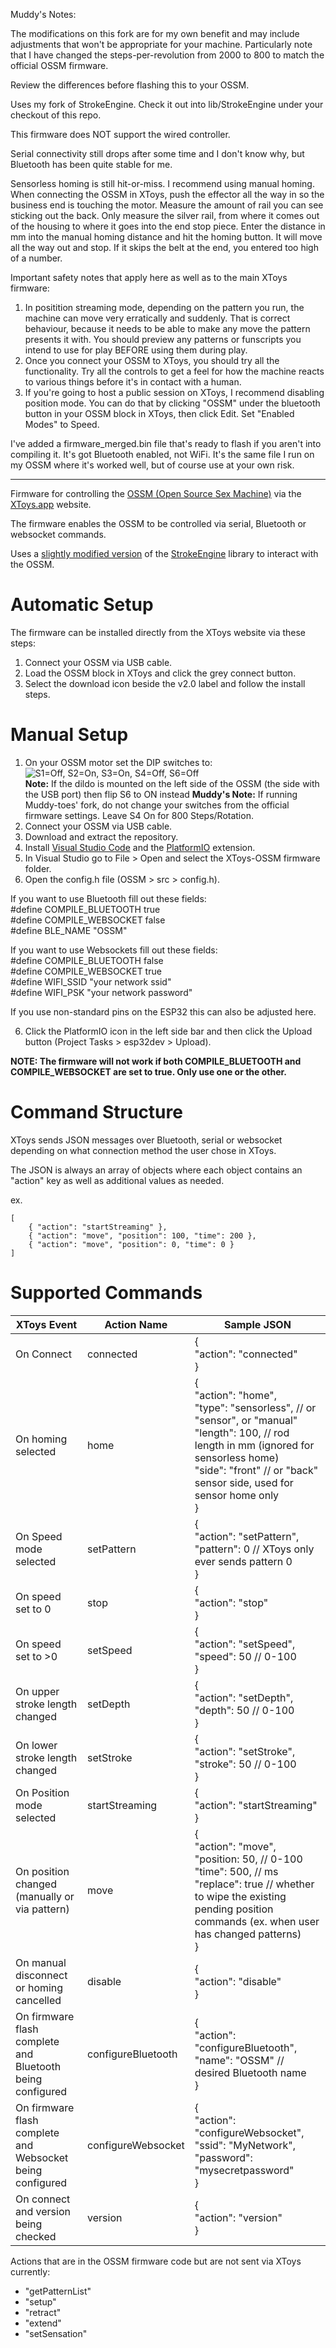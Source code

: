
Muddy's Notes:

The modifications on this fork are for my own benefit and may include adjustments that won't be appropriate for your machine.  Particularly note
that I have changed the steps-per-revolution from 2000 to 800 to match the official OSSM firmware.

Review the differences before flashing this to your OSSM.

Uses my fork of StrokeEngine.  Check it out into lib/StrokeEngine under your checkout of this repo.

This firmware does NOT support the wired controller.

Serial connectivity still drops after some time and I don't know why, but Bluetooth has been quite stable for me.

Sensorless homing is still hit-or-miss.  I recommend using manual homing.  When connecting the OSSM in XToys, push the effector all the way in so the business end is touching the motor.  Measure the amount of rail you can see sticking out the back.  Only measure the silver rail, from where it comes out of the housing to where it goes into the end stop piece.  Enter the distance in mm into the manual homing distance and hit the homing button.  It will move all the way out and stop.  If it skips the belt at the end, you entered too high of a number.

Important safety notes that apply here as well as to the main XToys firmware:

  1. In positition streaming mode, depending on the pattern you run, the machine can move very erratically and suddenly.  That is correct behaviour, because it needs to be able to make any move the pattern presents it with.  You should preview any patterns or funscripts you intend to use for play BEFORE using them during play.
  2. Once you connect your OSSM to XToys, you should try all the functionality.  Try all the controls to get a feel for how the machine reacts to various things before it's in contact with a human.
  3. If you're going to host a public session on XToys, I recommend disabling position mode.  You can do that by clicking "OSSM" under the bluetooth button in your OSSM block in XToys, then click Edit.  Set "Enabled Modes" to Speed.  

I've added a firmware_merged.bin file that's ready to flash if you aren't into compiling it.  It's got Bluetooth enabled, not WiFi.  It's the same file I run on my OSSM where it's worked well, but of course use at your own risk.

---------------------------

Firmware for controlling the [OSSM (Open Source Sex Machine)](https://github.com/KinkyMakers/OSSM-hardware) via the [XToys.app](https://xtoys.app) website.

The firmware enables the OSSM to be controlled via serial, Bluetooth or websocket commands.

Uses a [slightly modified version](https://github.com/denialtek/StrokeEngine) of the [StrokeEngine](https://github.com/theelims/StrokeEngine) library to interact with the OSSM.

# Automatic Setup

The firmware can be installed directly from the XToys website via these steps:
1. Connect your OSSM via USB cable.
2. Load the OSSM block in XToys and click the grey connect button.
3. Select the download icon beside the v2.0 label and follow the install steps.

# Manual Setup

1. On your OSSM motor set the DIP switches to:  
![S1=Off, S2=On, S3=On, S4=Off, S6=Off](ossm-dip.png)  
**Note:** If the dildo is mounted on the left side of the OSSM (the side with the USB port) then flip S6 to ON instead
**Muddy's Note:** If running Muddy-toes' fork, do not change your switches from the official firmware settings.  Leave S4 On for 800 Steps/Rotation.
2. Connect your OSSM via USB cable.
3. Download and extract the repository.
4. Install [Visual Studio Code](https://code.visualstudio.com) and the [PlatformIO](https://platformio.org/platformio-ide) extension.
5. In Visual Studio go to File > Open and select the XToys-OSSM firmware folder.
6. Open the config.h file (OSSM > src > config.h).

If you want to use Bluetooth fill out these fields:  
#define COMPILE_BLUETOOTH true  
#define COMPILE_WEBSOCKET false  
#define BLE_NAME "OSSM"

If you want to use Websockets fill out these fields:  
#define COMPILE_BLUETOOTH false  
#define COMPILE_WEBSOCKET true  
#define WIFI_SSID "your network ssid"  
#define WIFI_PSK "your network password"

If you use non-standard pins on the ESP32 this can also be adjusted here.

6. Click the PlatformIO icon in the left side bar and then click the Upload button (Project Tasks > esp32dev > Upload).

**NOTE: The firmware will not work if both COMPILE_BLUETOOTH and COMPILE_WEBSOCKET are set to true. Only use one or the other.**

# Command Structure

XToys sends JSON messages over Bluetooth, serial or websocket depending on what connection method the user chose in XToys.

The JSON is always an array of objects where each object contains an "action" key as well as additional values as needed.

ex.  

    [
        { "action": "startStreaming" },
        { "action": "move", "position": 100, "time": 200 },
        { "action": "move", "position": 0, "time": 0 }
    ]

# Supported Commands

| XToys Event                                               | Action Name        | Sample JSON                                                                                                                                                                                    |
|-----------------------------------------------------------|--------------------|------------------------------------------------------------------------------------------------------------------------------------------------------------------------------------------------|
| On Connect                                                | connected          | {<br>"action": "connected"<br>}                                                                                                                                                                |
| On homing selected                                        | home               | {<br>"action": "home",<br>"type": "sensorless", // or "sensor", or "manual"<br>"length": 100, // rod length in mm (ignored for sensorless home)<br>"side": "front" // or "back" sensor side, used for sensor home only<br>}                                                                                                                                   |
| On Speed mode selected                                    | setPattern         | {<br>"action": "setPattern",<br>"pattern": 0 // XToys only ever sends pattern 0<br>}                                                                                                           |
| On speed set to 0                                         | stop               | {<br>"action": "stop"<br>}                                                                                                                                                                     |
| On speed set to >0                                        | setSpeed           | {<br>"action": "setSpeed",<br>"speed": 50 // 0-100<br>}                                                                                                                                        |
| On upper stroke length changed                            | setDepth           | {<br>"action": "setDepth",<br>"depth": 50 // 0-100<br>}                                                                                                                                        |
| On lower stroke length changed                            | setStroke          | {<br>"action": "setStroke",<br>"stroke": 50 // 0-100<br>}                                                                                                                                      |
| On Position mode selected                                 | startStreaming     | {<br>"action": "startStreaming"<br>}                                                                                                                                                           |
| On position changed (manually or via pattern)             | move               | {<br>"action": "move",<br>"position: 50, // 0-100<br>"time": 500, // ms<br>"replace": true // whether to wipe the existing pending position commands (ex. when user has changed patterns)<br>} |
| On manual disconnect or homing cancelled                  | disable            | {<br>"action": "disable"<br>}                                                                                                                                                                  |
| On firmware flash complete and Bluetooth being configured | configureBluetooth | {<br>	"action": "configureBluetooth",<br>	"name": "OSSM" // desired Bluetooth name<br>}                                                                                                          |
| On firmware flash complete and Websocket being configured | configureWebsocket | {<br>	"action": "configureWebsocket",<br>	"ssid": "MyNetwork",<br>	"password": "mysecretpassword"<br>}                                                                                            |
| On connect and version being checked                      | version            | {<br>	"action": "version"<br>}                                                                                                                                                                  |


Actions that are in the OSSM firmware code but are not sent via XToys currently:
- "getPatternList"
- "setup"
- "retract"
- "extend"
- "setSensation"
